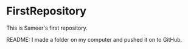 # FirstRepository
This is Sameer's first repository.

README: I made a folder on my computer and pushed it on to GitHub.
